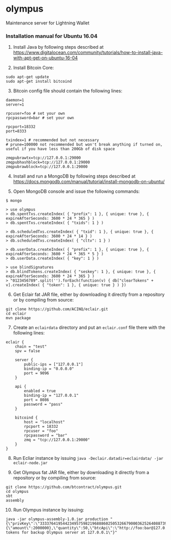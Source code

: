# olympus
Maintenance server for Lightning Wallet

### Installation manual for Ubuntu 16.04

1. Install Java by following steps described at https://www.digitalocean.com/community/tutorials/how-to-install-java-with-apt-get-on-ubuntu-16-04

2. Install Bitcoin Core:
```
sudo apt-get update  
sudo apt-get install bitcoind
```

3. Bitcoin config file should contain the following lines: 
```
daemon=1
server=1

rpcuser=foo # set your own
rpcpassword=bar # set your own

rpcport=18332
port=8333

txindex=1 # recommended but not necessary
# prune=100000 not recommended but won't break anything if turned on, useful if you have less than 200Gb of disk space

zmqpubrawtx=tcp://127.0.0.1:29000
zmqpubhashblock=tcp://127.0.0.1:29000
zmqpubrawblock=tcp://127.0.0.1:29000
```

4. Install and run a MongoDB by following steps described at https://docs.mongodb.com/manual/tutorial/install-mongodb-on-ubuntu/

5. Open MongoDB console and issue the following commands:
```
$ mongo

> use olympus
> db.spentTxs.createIndex( { "prefix": 1 }, { unique: true }, { expireAfterSeconds: 3600 * 24 * 365 } )
> db.spentTxs.createIndex( { "txids": 1 } )

> db.scheduledTxs.createIndex( { "txid": 1 }, { unique: true }, { expireAfterSeconds: 3600 * 24 * 14 } )
> db.scheduledTxs.createIndex( { "cltv": 1 } )

> db.userData.createIndex( { "prefix": 1 }, { unique: true }, { expireAfterSeconds: 3600 * 24 * 365 * 5 } )
> db.userData.createIndex( { "key": 1 } )

> use blindSignatures
> db.blindTokens.createIndex( { "seskey": 1 }, { unique: true }, { expireAfterSeconds: 3600 * 24 * 365 } )
> "0123456789".split('').forEach(function(v) { db["clearTokens" + v].createIndex( { "token": 1 }, { unique: true } ) })
```

6. Get Eclair fat JAR file, either by downloading it directly from a repository or by compiling from source:  
```
git clone https://github.com/ACINQ/eclair.git  
cd eclair  
mvn package  
```

7. Create an `eclairdata` directory and put an `eclair.conf` file there with the following lines:
```
eclair {
	chain = "test"
	spv = false

	server {
		public-ips = ["127.0.0.1"]
		binding-ip = "0.0.0.0"
		port = 9096
	}

	api {
		enabled = true
		binding-ip = "127.0.0.1"
		port = 8086
		password = "pass"
	}

	bitcoind {
		host = "localhost"
		rpcport = 18332
		rpcuser = "foo"
		rpcpassword = "bar"
		zmq = "tcp://127.0.0.1:29000"
	}
}

```

8. Run Ecliar instance by issuing `java -Declair.datadir=eclairdata/ -jar eclair-node.jar`

9. Get Olympus fat JAR file, either by downloading it directly from a repository or by compiling from source: 
```
git clone https://github.com/btcontract/olympus.git  
cd olympus  
sbt  
assembly  
```

10. Run Olympus instance by issuing:
```
java -jar olympus-assembly-1.0.jar production "{\"privKey\":\"33337641954423495759821968886025053266790003625264088739786982511471995762588\",\"price\":{\"amount\":2000000},\"quantity\":50,\"btcApi\":\"http://foo:bar@127.0.0.1:18332\",\"zmqApi\":\"tcp://127.0.0.1:29000\",\"eclairApi\":\"http://127.0.0.1:8080\",\"eclairSockIp\":\"127.0.0.1\",\"eclairSockPort\":9735,\"eclairNodeId\":\"03dc39d7f43720c2c0f86778dfd2a77049fa4a44b4f0a8afb62f3921567de41375\",\"eclairPass\":\"pass\",\"rewindRange\":6,\"ip\":\"127.0.0.1\",\"paymentDescription\":\"Storage tokens for backup Olympus server at 127.0.0.1\"}"
```
